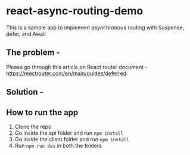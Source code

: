 # react-async-routing-demo
This is a sample app to implement  asynchronous routing with Suspense, defer, and Await

## The problem -
Please go through this article on React router document - https://reactrouter.com/en/main/guides/deferred

## Solution -


## How to run the app
1. Clone the repo
2. Go inside the api folder and run `npm install`
3. Go inside the client folder and run `npm install`
4. Run `npm run dev` in both the folders
